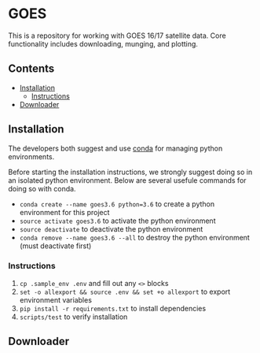 # GOES

This is a repository for working with GOES 16/17 satellite data. Core functionality includes
downloading, munging, and plotting.

## Contents

- [Installation](#Installation)
  - [Instructions](#Instructions)
- [Downloader](#Downloader)

## Installation

The developers both suggest and use [conda](https://www.anaconda.com/distribution/) for
managing python environments.

Before starting the installation instructions, we strongly suggest doing so in an isolated
python environment. Below are several usefule commands for doing so with conda.

- `conda create --name goes3.6 python=3.6` to create a python environment for this project
- `source activate goes3.6` to activate the python environment
- `source deactivate` to deactivate the python environment
- `conda remove --name goes3.6 --all` to destroy the python environment (must deactivate first)

### Instructions

1. `cp .sample_env .env` and fill out any `<>` blocks
1. `set -o allexport && source .env && set +o allexport` to export environment variables
1. `pip install -r requirements.txt` to install dependencies
1. `scripts/test` to verify installation

## Downloader
